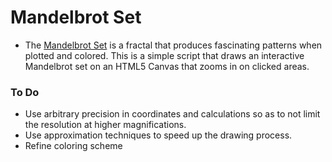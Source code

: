 # Mandelbrot Set

* The [Mandelbrot Set](http://en.wikipedia.org/wiki/Mandelbrot_set) is a fractal that produces fascinating patterns when plotted and colored. This is a simple script that draws an interactive Mandelbrot set on an HTML5 Canvas that zooms in on clicked areas.

### To Do
* Use arbitrary precision in coordinates and calculations so as to not limit the resolution at higher magnifications.
* Use approximation techniques to speed up the drawing process.
* Refine coloring scheme
